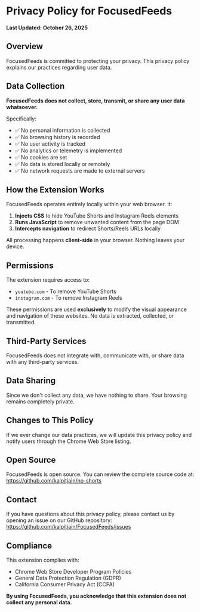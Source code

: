 # Privacy Policy for FocusedFeeds

**Last Updated: October 26, 2025**

## Overview

FocusedFeeds is committed to protecting your privacy. This privacy policy explains our practices regarding user data.

## Data Collection

**FocusedFeeds does not collect, store, transmit, or share any user data whatsoever.**

Specifically:
- ✅ No personal information is collected
- ✅ No browsing history is recorded
- ✅ No user activity is tracked
- ✅ No analytics or telemetry is implemented
- ✅ No cookies are set
- ✅ No data is stored locally or remotely
- ✅ No network requests are made to external servers

## How the Extension Works

FocusedFeeds operates entirely locally within your web browser. It:

1. **Injects CSS** to hide YouTube Shorts and Instagram Reels elements
2. **Runs JavaScript** to remove unwanted content from the page DOM
3. **Intercepts navigation** to redirect Shorts/Reels URLs locally

All processing happens **client-side** in your browser. Nothing leaves your device.

## Permissions

The extension requires access to:
- `youtube.com` - To remove YouTube Shorts
- `instagram.com` - To remove Instagram Reels

These permissions are used **exclusively** to modify the visual appearance and navigation of these websites. No data is extracted, collected, or transmitted.

## Third-Party Services

FocusedFeeds does not integrate with, communicate with, or share data with any third-party services.

## Data Sharing

Since we don't collect any data, we have nothing to share. Your browsing remains completely private.

## Changes to This Policy

If we ever change our data practices, we will update this privacy policy and notify users through the Chrome Web Store listing.

## Open Source

FocusedFeeds is open source. You can review the complete source code at:
https://github.com/kalpitjain/no-shorts

## Contact

If you have questions about this privacy policy, please contact us by opening an issue on our GitHub repository:
https://github.com/kalpitjain/FocusedFeeds/issues

## Compliance

This extension complies with:
- Chrome Web Store Developer Program Policies
- General Data Protection Regulation (GDPR)
- California Consumer Privacy Act (CCPA)

**By using FocusedFeeds, you acknowledge that this extension does not collect any personal data.**
